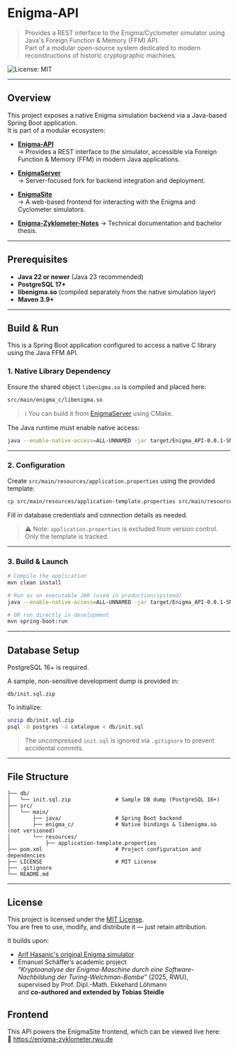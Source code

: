 # Enigma-API

> Provides a REST interface to the Enigma/Cyclometer simulator using Java's Foreign Function & Memory (FFM) API.  
> Part of a modular open-source system dedicated to modern reconstructions of historic cryptographic machines.

![License: MIT](https://img.shields.io/badge/License-MIT-yellow.svg)

---

## Overview

This project exposes a native Enigma simulation backend via a Java-based Spring Boot application.  
It is part of a modular ecosystem:

- **[Enigma-API](https://github.com/UPEV1sion/Enigma-API)**  
  → Provides a REST interface to the simulator, accessible via Foreign Function & Memory (FFM) in modern Java applications.

- **[EnigmaServer](https://github.com/UPEV1sion/Enigma/tree/server)**  
  → Server-focused fork for backend integration and deployment.

- **[EnigmaSite](https://github.com/Bibble-code/EnigmaSite)**  
  → A web-based frontend for interacting with the Enigma and Cyclometer simulators.

- **[Enigma-Zyklometer-Notes](https://github.com/Bibble-code/Enigma-Zyklometer-Notes)**
  → Technical documentation and bachelor thesis.

---

## Prerequisites

- **Java 22 or newer** (Java 23 recommended)
- **PostgreSQL 17+**
- **libenigma.so** (compiled separately from the native simulation layer)
- **Maven 3.9+**

---

## Build & Run

This is a Spring Boot application configured to access a native C library using the Java FFM API.

### 1. Native Library Dependency

Ensure the shared object `libenigma.so` is compiled and placed here:

```
src/main/enigma_c/libenigma.so
```

> ℹ️ You can build it from [EnigmaServer](https://github.com/UPEV1sion/Enigma/tree/server) using CMake.

The Java runtime must enable native access:

```bash
java --enable-native-access=ALL-UNNAMED -jar target/Enigma_API-0.0.1-SNAPSHOT.jar
```

---

### 2. Configuration

Create `src/main/resources/application.properties` using the provided template:

```bash
cp src/main/resources/application-template.properties src/main/resources/application.properties
```

Fill in database credentials and connection details as needed.

> ⚠️ Note: `application.properties` is excluded from version control. Only the template is tracked.

---

### 3. Build & Launch

```bash
# Compile the application
mvn clean install

# Run as an executable JAR (used in production/systemd)
java --enable-native-access=ALL-UNNAMED -jar target/Enigma_API-0.0.1-SNAPSHOT.jar

# OR run directly in development
mvn spring-boot:run
```

---

## Database Setup

PostgreSQL 16+ is required.

A sample, non-sensitive development dump is provided in:

```
db/init.sql.zip
```

To initialize:

```bash
unzip db/init.sql.zip
psql -U postgres -d catalogue < db/init.sql
```

> The uncompressed `init.sql` is ignored via `.gitignore` to prevent accidental commits.

---

## File Structure

```
├── db/
│   └── init.sql.zip              # Sample DB dump (PostgreSQL 16+)
├── src/
│   └── main/
│       ├── java/                 # Spring Boot backend
│       ├── enigma_c/             # Native bindings & libenigma.so (not versioned)
│       └── resources/
│           ├── application-template.properties
├── pom.xml                       # Project configuration and dependencies
├── LICENSE                       # MIT License
├── .gitignore
└── README.md
```

---

## License

This project is licensed under the [MIT License](LICENSE).  
You are free to use, modify, and distribute it — just retain attribution.

It builds upon:

- [Arif Hasanic's original Enigma simulator](https://github.com/murderbaer/enigma)
- Emanuel Schäffer’s academic project  
  *“Kryptoanalyse der Enigma-Maschine durch eine Software-Nachbildung der Turing-Welchman-Bombe”* (2025, RWU),  
  supervised by Prof. Dipl.-Math. Ekkehard Löhmann  
  and **co-authored and extended by Tobias Steidle**

## Frontend

This API powers the EnigmaSite frontend, which can be viewed live here:  
🔗 https://enigma-zyklometer.rwu.de